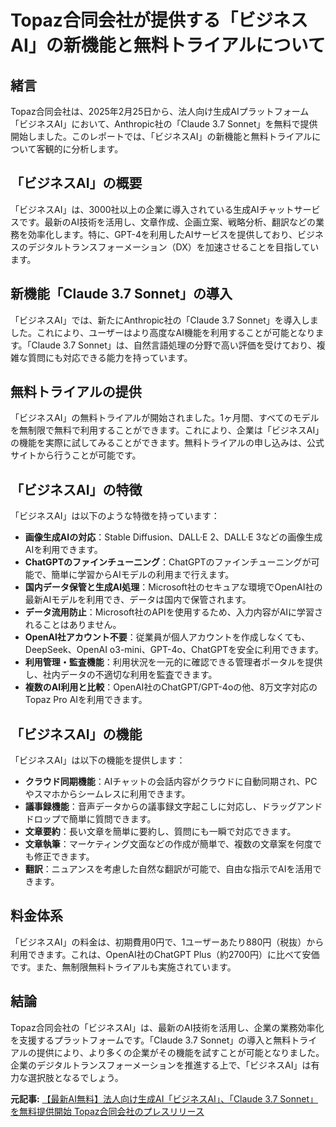 # Topaz合同会社が提供する「ビジネスAI」の新機能と無料トライアルについて

## 緒言

Topaz合同会社は、2025年2月25日から、法人向け生成AIプラットフォーム「ビジネスAI」において、Anthropic社の「Claude 3.7 Sonnet」を無料で提供開始しました。このレポートでは、「ビジネスAI」の新機能と無料トライアルについて客観的に分析します。

## 「ビジネスAI」の概要

「ビジネスAI」は、3000社以上の企業に導入されている生成AIチャットサービスです。最新のAI技術を活用し、文章作成、企画立案、戦略分析、翻訳などの業務を効率化します。特に、GPT-4を利用したAIサービスを提供しており、ビジネスのデジタルトランスフォーメーション（DX）を加速させることを目指しています。

## 新機能「Claude 3.7 Sonnet」の導入

「ビジネスAI」では、新たにAnthropic社の「Claude 3.7 Sonnet」を導入しました。これにより、ユーザーはより高度なAI機能を利用することが可能となります。「Claude 3.7 Sonnet」は、自然言語処理の分野で高い評価を受けており、複雑な質問にも対応できる能力を持っています。

## 無料トライアルの提供

「ビジネスAI」の無料トライアルが開始されました。1ヶ月間、すべてのモデルを無制限で無料で利用することができます。これにより、企業は「ビジネスAI」の機能を実際に試してみることができます。無料トライアルの申し込みは、公式サイトから行うことが可能です。

## 「ビジネスAI」の特徴

「ビジネスAI」は以下のような特徴を持っています：

- **画像生成AIの対応**：Stable Diffusion、DALL·E 2、DALL·E 3などの画像生成AIを利用できます。
- **ChatGPTのファインチューニング**：ChatGPTのファインチューニングが可能で、簡単に学習からAIモデルの利用まで行えます。
- **国内データ保管と生成AI処理**：Microsoft社のセキュアな環境でOpenAI社の最新AIモデルを利用でき、データは国内で保管されます。
- **データ流用防止**：Microsoft社のAPIを使用するため、入力内容がAIに学習されることはありません。
- **OpenAI社アカウント不要**：従業員が個人アカウントを作成しなくても、DeepSeek、OpenAI o3-mini、GPT-4o、ChatGPTを安全に利用できます。
- **利用管理・監査機能**：利用状況を一元的に確認できる管理者ポータルを提供し、社内データの不適切な利用を監査できます。
- **複数のAI利用と比較**：OpenAI社のChatGPT/GPT-4oの他、8万文字対応のTopaz Pro AIを利用できます。

## 「ビジネスAI」の機能

「ビジネスAI」は以下の機能を提供します：

- **クラウド同期機能**：AIチャットの会話内容がクラウドに自動同期され、PCやスマホからシームレスに利用できます。
- **議事録機能**：音声データからの議事録文字起こしに対応し、ドラッグアンドドロップで簡単に質問できます。
- **文章要約**：長い文章を簡単に要約し、質問にも一瞬で対応できます。
- **文章執筆**：マーケティング文面などの作成が簡単で、複数の文章案を何度でも修正できます。
- **翻訳**：ニュアンスを考慮した自然な翻訳が可能で、自由な指示でAIを活用できます。

## 料金体系

「ビジネスAI」の料金は、初期費用0円で、1ユーザーあたり880円（税抜）から利用できます。これは、OpenAI社のChatGPT Plus（約2700円）に比べて安価です。また、無制限無料トライアルも実施されています。

## 結論

Topaz合同会社の「ビジネスAI」は、最新のAI技術を活用し、企業の業務効率化を支援するプラットフォームです。「Claude 3.7 Sonnet」の導入と無料トライアルの提供により、より多くの企業がその機能を試すことが可能となりました。企業のデジタルトランスフォーメーションを推進する上で、「ビジネスAI」は有力な選択肢となるでしょう。

**元記事:** [【最新AI無料】法人向け生成AI「ビジネスAI」、「Claude 3.7 Sonnet」を無料提供開始 Topaz合同会社のプレスリリース](https://prtimes.jp/main/html/rd/p/000000043.000087935.html)